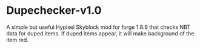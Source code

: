 # Dupechecker-v1.0
A simple but useful Hypixel Skyblock mod for forge 1.8.9 that checks NBT data for duped items. If duped items appear, it will make background of the item red.

